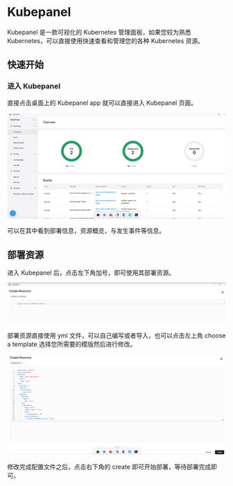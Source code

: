 # Kubepanel

Kubepanel 是一款可视化的 Kubernetes 管理面板，如果您较为熟悉 Kubernetes，可以直接使用快速查看和管理您的各种 Kubernetes 资源。

## 快速开始

### 进入 Kubepanel

直接点击桌面上的 Kubepanel app 就可以直接进入 Kubepanel 页面。

![](./images/kubepanel-1.png)

可以在其中看到部署信息，资源概览，与发生事件等信息。

## 部署资源

进入 Kubepanel 后，点击左下角加号，即可使用其部署资源。

![](./images/kubepanel-2.png)

部署资源直接使用 yml 文件，可以自己编写或者导入，也可以点击左上角 choose a template 选择您所需要的模版然后进行修改。

![](./images/kubepanel-3.png)

修改完成配置文件之后，点击右下角的 create 即可开始部署，等待部署完成即可。
